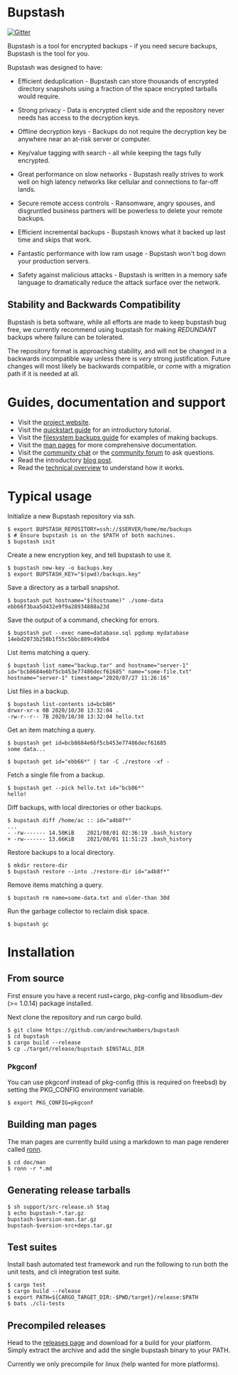 # Bupstash

[![Gitter](https://badges.gitter.im/bupstash/community.svg)](https://gitter.im/bupstash/community?utm_source=badge&utm_medium=badge&utm_campaign=pr-badge)

Bupstash is a tool for encrypted backups - if you need secure backups, Bupstash is the tool for you.


Bupstash was designed to have:

- Efficient deduplication - Bupstash can store thousands of encrypted directory snapshots using a fraction of the space encrypted tarballs would require.

- Strong privacy - Data is encrypted client side and the repository never needs has access to the decryption keys.

- Offline decryption keys - Backups do not require the decryption key be anywhere near an at-risk server or computer.

- Key/value tagging with search - all while keeping the tags fully encrypted.

- Great performance on slow networks - Bupstash really strives to work well on high latency networks like cellular and connections to far-off lands.

- Secure remote access controls - Ransomware, angry spouses, and disgruntled business partners will be powerless to delete your remote backups.

- Efficient incremental backups - Bupstash knows what it backed up last time and skips that work.

- Fantastic performance with low ram usage - Bupstash won't bog down your production servers.

- Safety against malicious attacks - Bupstash is written in a memory safe language to dramatically reduce the attack surface over the network.

## Stability and Backwards Compatibility

Bupstash is beta software, while all efforts are made to keep bupstash bug free, we currently recommend
using bupstash for making *REDUNDANT* backups where failure can be tolerated.

The repository format is approaching stability, and will not be changed
in a backwards incompatible way unless there is *very* strong justification. Future changes will most likely be backwards compatible, or come with a migration path if it is needed at all.

# Guides, documentation and support

- Visit the [project website](https://bupstash.io).
- Visit the [quickstart guide](https://bupstash.io/doc/guides/Getting%20Started.html) for an introductory tutorial.
- Visit the [filesystem backups guide](https://bupstash.io/doc/guides/Filesystem%20Backups.html) for examples of making backups.
- Visit the [man pages](https://bupstash.io/doc/man/bupstash.html) for more comprehensive documentation.
- Visit the [community chat](https://gitter.im/bupstash/community?utm_source=share-link&utm_medium=link&utm_campaign=share-link) or the [community forum](https://github.com/andrewchambers/bupstash/discussions) to ask questions.
- Read the introductory [blog post](https://acha.ninja/blog/introducing_bupstash/).
- Read the [technical overview](./doc/technical_overview.md) to understand how it works.

# Typical usage

Initialize a new Bupstash repository via ssh.
```
$ export BUPSTASH_REPOSITORY=ssh://$SERVER/home/me/backups
$ # Ensure bupstash is on the $PATH of both machines.
$ bupstash init
```

Create a new encryption key, and tell bupstash to use it.
```
$ bupstash new-key -o backups.key
$ export BUPSTASH_KEY="$(pwd)/backups.key"
```

Save a directory as a tarball snapshot.
```
$ bupstash put hostname="$(hostname)" ./some-data
ebb66f3baa5d432e9f9a28934888a23d
```
Save the output of a command, checking for errors.
```
$ bupstash put --exec name=database.sql pgdump mydatabase
14ebd2073b258b1f55c5bbc889c49db4
```

List items matching a query.
```
$ bupstash list name="backup.tar" and hostname="server-1"
id="bcb8684e6bf5cb453e77486decf61685" name="some-file.txt" hostname="server-1" timestamp="2020/07/27 11:26:16"
```

List files in a backup.
```
$ bupstash list-contents id=bcb86*
drwxr-xr-x 0B 2020/10/30 13:32:04 .
-rw-r--r-- 7B 2020/10/30 13:32:04 hello.txt
```

Get an item matching a query.
```
$ bupstash get id=bcb8684e6bf5cb453e77486decf61685
some data...

$ bupstash get id="ebb66*" | tar -C ./restore -xf -
```

Fetch a single file from a backup.
```
$ bupstash get --pick hello.txt id="bcb86*"
hello!
```

Diff backups, with local directories or other backups.
```
$ bupstash diff /home/ac :: id="a4b8f*"
...
- -rw------- 14.50KiB    2021/08/01 02:36:19 .bash_history
+ -rw------- 13.66KiB    2021/08/01 11:51:23 .bash_history
```

Restore backups to a local directory.

```
$ mkdir restore-dir
$ bupstash restore --into ./restore-dir id="a4b8f*"
```

Remove items matching a query.
```
$ bupstash rm name=some-data.txt and older-than 30d
```

Run the garbage collector to reclaim disk space.
```
$ bupstash gc
```

# Installation

## From source

First ensure you have a recent rust+cargo, pkg-config and libsodium-dev (>= 1.0.14) package installed.

Next clone the repository and run cargo build.
```
$ git clone https://github.com/andrewchambers/bupstash
$ cd bupstash
$ cargo build --release
$ cp ./target/release/bupstash $INSTALL_DIR
```

### Pkgconf

You can use pkgconf instead of pkg-config (this is required on freebsd) by setting
the PKG_CONFIG environment variable.

```
$ export PKG_CONFIG=pkgconf
```


## Building man pages

The man pages are currently build using a markdown to man page renderer called [ronn](https://github.com/rtomayko/ronn).

```
$ cd doc/man
$ ronn -r *.md
```

## Generating release tarballs

```
$ sh support/src-release.sh $tag
$ echo bupstash-*.tar.gz
bupstash-$version-man.tar.gz
bupstash-$version-src+deps.tar.gz
```

## Test suites

Install bash automated test framework and run the following to run both the unit tests, and cli integration test suite.

```
$ cargo test
$ cargo build --release
$ export PATH=${CARGO_TARGET_DIR:-$PWD/target}/release:$PATH
$ bats ./cli-tests
```

## Precompiled releases

Head to the [releases page](https://github.com/andrewchambers/bupstash/releases) and download for 
a build for your platform. Simply extract the archive and add the single bupstash binary to your PATH.

Currently we only precompile for linux (help wanted for more platforms).



